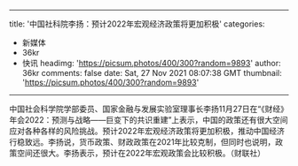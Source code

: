 
---
title: '中国社科院李扬：预计2022年宏观经济政策将更加积极'
categories: 
 - 新媒体
 - 36kr
 - 快讯
headimg: 'https://picsum.photos/400/300?random=9893'
author: 36kr
comments: false
date: Sat, 27 Nov 2021 08:07:38 GMT
thumbnail: 'https://picsum.photos/400/300?random=9893'
---

<div>   
中国社会科学院学部委员、国家金融与发展实验室理事长李扬11月27日在“《财经》年会2022：预测与战略——巨变下的共识重建”上表示，中国的政策还有很大空间应对各种各样的风险挑战。预计2022年宏观经济政策将更加积极，推动中国经济行稳致远。李扬说，货币政策、财政政策在2021年比较克制，但同时也说明，政策空间还很大。李扬表示，预计在2022年宏观政策会比较积极。（财联社）  
</div>
            